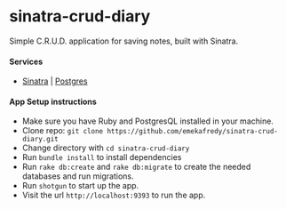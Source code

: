 # sinatra-crud-diary
Simple C.R.U.D. application for saving notes, built with Sinatra.


#### Services
  - [Sinatra](http://sinatrarb.com/) | [Postgres](https://www.postgresql.org/)


#### App Setup instructions
  - Make sure you have Ruby and PostgresQL installed in your machine.
  - Clone repo: `git clone https://github.com/emekafredy/sinatra-crud-diary.git`
  - Change directory with `cd sinatra-crud-diary`
  - Run `bundle install` to install dependencies
  - Run `rake db:create` and `rake db:migrate` to create the needed databases and run migrations.
  - Run `shotgun` to start up the app.
  - Visit the url `http://localhost:9393` to run the app.
